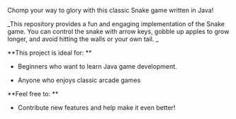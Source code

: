Chomp your way to glory with this classic Snake game written in Java! ️

_This repository provides a fun and engaging implementation of the Snake game. You can control the snake with arrow keys, gobble up apples to grow longer, and avoid hitting the walls or your own tail.
_

**This project is ideal for:
**
- Beginners who want to learn Java game development.


- Anyone who enjoys classic arcade games

**Feel free to:
**


- Contribute new features and help make it even better!

